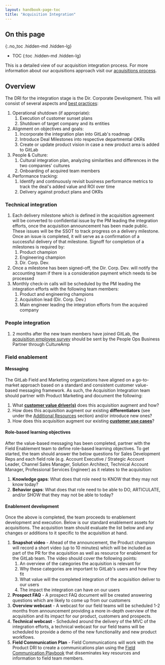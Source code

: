 ```yaml
---
layout: handbook-page-toc
title: "Acquisition Integration"
---
```


## On this page
{:.no_toc .hidden-md .hidden-lg}

- TOC
{:toc .hidden-md .hidden-lg}

This is a detailed view of our acquisition integration process. For more information about
our acquisitions approach visit our [acquisitions process](/handbook/acquisitions/acquisition-process/).

## Overview

The DRI for the integration stage is the Dir. Corporate Development. This will consist of several aspects and [best practices](https://www.mckinsey.com/business-functions/strategy-and-corporate-finance/our-insights/how-the-best-acquirers-excel-at-integration):
1. Operational shutdown (if appropriate):
   1. Execution of customer sunset plans
   1. Shutdown of target company and its entities
1. Alignment on objectives and goals:
   1. Incorporate the integration plan into GitLab's roadmap
   1. Introduce Deal Milestones into respective departmental OKRs
   1. Create or update product vision in case a new product area is added to GitLab
1. People & Culture:
   1. Cultural integration plan, analyzing similarities and differences in the two companies' cultures
   1. Onboarding of acquired team members
1. Performance tracking:
   1. Identify and continuously revisit business performance metrics to track the deal's added value and ROI over time
   1. Delivery against product plans and OKRs


### Technical integration

1. Each delivery milestone which is defined in the acquisition agreement will be converted to confidential issue by the PM leading the integration efforts, once the acquisition announcement has been made public. These issues will be the SSOT to track progress on a delivery milestone. Once an issue is completed, it will serve as a confirmation of a successful delivery of that milestone. Signoff for completion of a milestones is required by:
   1. Product champion
   1. Engineering champion
   1. Dir. Corp. Dev.
1. Once a milestone has been signed-off, the Dir. Corp. Dev. will notify the accounting team if there is a consideration payment which needs to be processed
1. Monthly check-in calls will be scheduled by the PM leading the integration efforts with the following team members:
   1. Product and engineering champions
   1. Acquisition lead (Dir. Corp. Dev.)
   1. Main engineer leading the integration efforts from the acquired company

### People integration

1. 2 months after the new team members have joined GitLab, the [acquisition employee survey](https://docs.google.com/document/d/19unq7wVuZLiMklvvTxfRkV3NhI6gm_B6u5ipGUhxP9E/edit) should be sent by the People Ops Business Partner through CultureAmp

### Field enablement
#### Messaging
The GitLab Field and Marketing organizations have aligned on a go-to-market approach based on a standard and consistent customer value-based messaging framework. As such, the Acquisition Integration team should partner with Product Marketing and document the following:
1. What [**customer value driver(s)**](/handbook/sales/command-of-the-message/#customer-value-drivers) does this acquisition augment and how?
1. How does this acquisition augment our existing **differentiators** (see under the [Additional Resources](/handbook/sales/command-of-the-message/#additional-resources) section) and/or introduce new ones?
1. How does this acquisition augment our existing [**customer use cases**](/handbook/use-cases/)?

#### Role-based learning objectives
After the value-based messaging has been completed, partner with the Field Enablement team to define role-based learning objectives. To get started, the team should answer the below questions for Sales Development Reps and each field role (e.g. Account Executive / Strategic Account Leader, Channel Sales Manager, Solution Architect, Technical Account Manager, Professional Services Engineer) as it relates to the acquisition:
1. **Knowledge gaps**: What does that role need to KNOW that they may not know today?
1. **Behavior gaps**: What does that role need to be able to DO, ARTICULATE, and/or SHOW that they may not be able to today?

#### Enablement development
Once the above is completed, the team proceeds to enablement development and execution. Below is our standard enablement assets for acquisitions. The acquisition team should evaluate the list below and any changes or additions to it specific to the acquisition at hand.

1. **Snapshot video** - Ahead of the announcement, the Product champion will record a short video (up to 10 minutes) which will be included as part of the PR for the acquisition as well as resource for enablement for the GitLab team. The video should cover the following points:
   1. An overview of the categories the acquisition is relevant for
   1. Why these categories are important to GitLab's users and how they fit 
   1. What value will the completed integration of the acquisition deliver to our users
   1. The impact the integration can have on our users
1. **Prospect FAQ** - A prospect FAQ document will be created answering questions which are likely to come up from our customers
1. **Overview webcast** - A webcast for our field teams will be scheduled 1-2 months from announcement providing a more in-depth overview of the acquisition and its impact for our product, customers and prospects.
1. **Technical webcast** - Scheduled around the delivery of the MVC of the integration efforts, a technical webcast for our field teams will be scheduled to provide a demo of the new functionality and new product workflows.
1. **Field Communication Plan** - Field Communications will work with the Product DRI to create a communications plan using the [Field Communication Playbook](/handbook/sales/field-communications/#field-communications-playbook) that disseminates key resources and information to field team members. 
